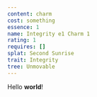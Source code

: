 ```yaml
---
content: charm
cost: something
essence: 1
name: Integrity e1 Charm 1
rating: 1
requires: []
splat: Second Sunrise
trait: Integrity
tree: Unmovable
---
```


Hello **world**!

